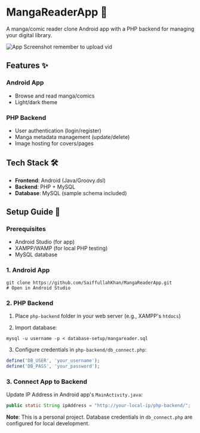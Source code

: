# MangaReaderApp 📖

A manga/comic reader clone Android app with a PHP backend for managing your digital library.

![App Screenshot](https://via.placeholder.com/300x600?text=MangaReaderApp+Preview) 
remember to upload vid 

## Features ✨

### Android App
- Browse and read manga/comics
- Light/dark theme

### PHP Backend
- User authentication (login/register)
- Manga metadata management (update/delete)
- Image hosting for covers/pages

## Tech Stack 🛠️

- **Frontend**: Android (Java/Groovy.dsl)
- **Backend**: PHP + MySQL
- **Database**: MySQL (sample schema included)

## Setup Guide 🚀

### Prerequisites
- Android Studio (for app)
- XAMPP/WAMP (for local PHP testing)
- MySQL database

### 1. Android App

```
git clone https://github.com/SaiffullahKhan/MangaReaderApp.git
# Open in Android Studio
```

### 2. PHP Backend

1. Place `php-backend` folder in your web server (e.g., XAMPP's `htdocs`)

2. Import database:
```
mysql -u username -p < database-setup/mangareader.sql
```

3. Configure credentials in `php-backend/db_connect.php`:
```php
define('DB_USER', 'your_username');
define('DB_PASS', 'your_password');
```

### 3. Connect App to Backend

Update IP Address in Android app's `MainActivity.java`:
```java
public static String ipAddress = "http://your-local-ip/php-backend/";
```

**Note**: This is a personal project. Database credentials in `db_connect.php` are configured for local development. 
